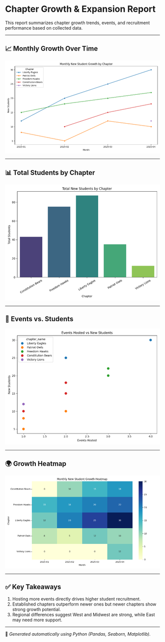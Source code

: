 
# Chapter Growth & Expansion Report

This report summarizes chapter growth trends, events, and recruitment performance based on collected data.

---

## 📈 Monthly Growth Over Time
![Growth Over Time](growth_over_time.png)

---

## 📊 Total Students by Chapter
![Total Students by Chapter](charts/total_students_by_chapter.png)

---

## 🔎 Events vs. Students
![Events vs Students](charts/events_vs_students.png)

---

## 🌍 Growth Heatmap
![Growth Heatmap](growth_heatmap.png)

---

## ✅ Key Takeaways
1. Hosting more events directly drives higher student recruitment.  
2. Established chapters outperform newer ones but newer chapters show strong growth potential.  
3. Regional differences suggest West and Midwest are strong, while East may need more support.  

---

📌 *Generated automatically using Python (Pandas, Seaborn, Matplotlib).*
